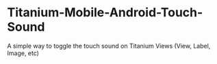 Titanium-Mobile-Android-Touch-Sound
===================================

A simple way to toggle the touch sound on Titanium Views (View, Label, Image, etc)
